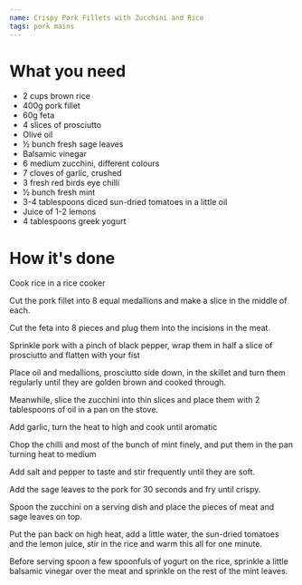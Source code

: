 ```yaml
---
name: Crispy Pork Fillets with Zucchini and Rice
tags: pork mains
---
```


# What you need

* 2 cups brown rice
* 400g pork fillet
* 60g feta
* 4 slices of prosciutto
* Olive oil
* ½ bunch fresh sage leaves
* Balsamic vinegar
* 6 medium zucchini, different colours
* 7 cloves of garlic, crushed
* 3 fresh red birds eye chilli
* ½ bunch fresh mint
* 3-4 tablespoons diced sun-dried tomatoes in a little oil
* Juice of 1-2 lemons
* 4 tablespoons greek yogurt

# How it's done

Cook rice in a rice cooker

Cut the pork fillet into 8 equal medallions and make a slice in the middle of each.

Cut the feta into 8 pieces and plug them into the incisions in the meat.

Sprinkle pork with a pinch of black pepper, wrap them in half a slice of prosciutto and flatten with your fist

Place oil and medallions, prosciutto side down, in the skillet and turn them regularly until they are golden brown and cooked through.

Meanwhile, slice the zucchini into thin slices and place them with 2 tablespoons of oil in a pan on the stove.

Add garlic, turn the heat to high and cook until aromatic

Chop the chilli and most of the bunch of mint finely, and put them in the pan turning heat to medium

Add salt and pepper to taste and stir frequently until they are soft.

Add the sage leaves to the pork for 30 seconds and fry until crispy.

Spoon the zucchini on a serving dish and place the pieces of meat and sage leaves on top.

Put the pan back on high heat, add a little water, the sun-dried tomatoes and the lemon juice, stir in the rice and warm this all for one minute.

Before serving spoon a few spoonfuls of yogurt on the rice, sprinkle a little balsamic vinegar over the meat and sprinkle on the rest of the mint leaves.
